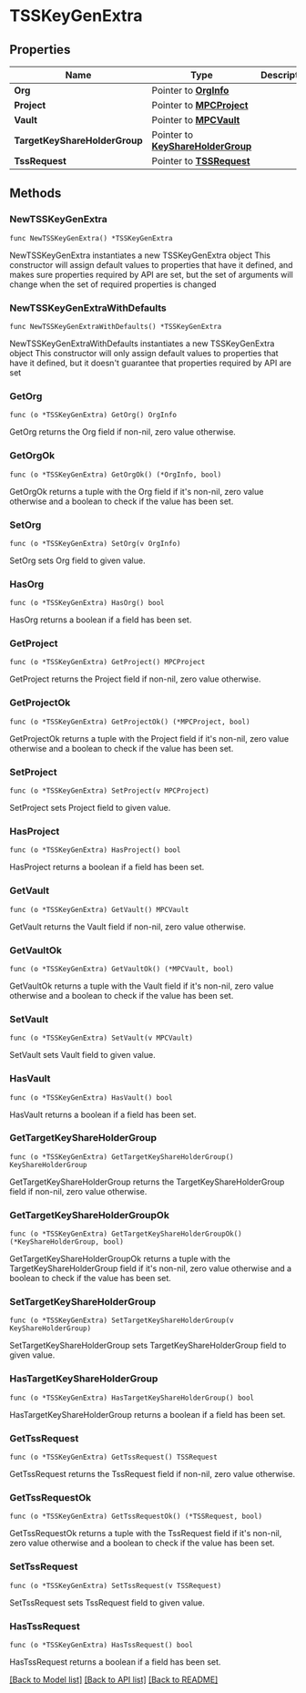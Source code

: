 # TSSKeyGenExtra

## Properties

Name | Type | Description | Notes
------------ | ------------- | ------------- | -------------
**Org** | Pointer to [**OrgInfo**](OrgInfo.md) |  | [optional] 
**Project** | Pointer to [**MPCProject**](MPCProject.md) |  | [optional] 
**Vault** | Pointer to [**MPCVault**](MPCVault.md) |  | [optional] 
**TargetKeyShareHolderGroup** | Pointer to [**KeyShareHolderGroup**](KeyShareHolderGroup.md) |  | [optional] 
**TssRequest** | Pointer to [**TSSRequest**](TSSRequest.md) |  | [optional] 

## Methods

### NewTSSKeyGenExtra

`func NewTSSKeyGenExtra() *TSSKeyGenExtra`

NewTSSKeyGenExtra instantiates a new TSSKeyGenExtra object
This constructor will assign default values to properties that have it defined,
and makes sure properties required by API are set, but the set of arguments
will change when the set of required properties is changed

### NewTSSKeyGenExtraWithDefaults

`func NewTSSKeyGenExtraWithDefaults() *TSSKeyGenExtra`

NewTSSKeyGenExtraWithDefaults instantiates a new TSSKeyGenExtra object
This constructor will only assign default values to properties that have it defined,
but it doesn't guarantee that properties required by API are set

### GetOrg

`func (o *TSSKeyGenExtra) GetOrg() OrgInfo`

GetOrg returns the Org field if non-nil, zero value otherwise.

### GetOrgOk

`func (o *TSSKeyGenExtra) GetOrgOk() (*OrgInfo, bool)`

GetOrgOk returns a tuple with the Org field if it's non-nil, zero value otherwise
and a boolean to check if the value has been set.

### SetOrg

`func (o *TSSKeyGenExtra) SetOrg(v OrgInfo)`

SetOrg sets Org field to given value.

### HasOrg

`func (o *TSSKeyGenExtra) HasOrg() bool`

HasOrg returns a boolean if a field has been set.

### GetProject

`func (o *TSSKeyGenExtra) GetProject() MPCProject`

GetProject returns the Project field if non-nil, zero value otherwise.

### GetProjectOk

`func (o *TSSKeyGenExtra) GetProjectOk() (*MPCProject, bool)`

GetProjectOk returns a tuple with the Project field if it's non-nil, zero value otherwise
and a boolean to check if the value has been set.

### SetProject

`func (o *TSSKeyGenExtra) SetProject(v MPCProject)`

SetProject sets Project field to given value.

### HasProject

`func (o *TSSKeyGenExtra) HasProject() bool`

HasProject returns a boolean if a field has been set.

### GetVault

`func (o *TSSKeyGenExtra) GetVault() MPCVault`

GetVault returns the Vault field if non-nil, zero value otherwise.

### GetVaultOk

`func (o *TSSKeyGenExtra) GetVaultOk() (*MPCVault, bool)`

GetVaultOk returns a tuple with the Vault field if it's non-nil, zero value otherwise
and a boolean to check if the value has been set.

### SetVault

`func (o *TSSKeyGenExtra) SetVault(v MPCVault)`

SetVault sets Vault field to given value.

### HasVault

`func (o *TSSKeyGenExtra) HasVault() bool`

HasVault returns a boolean if a field has been set.

### GetTargetKeyShareHolderGroup

`func (o *TSSKeyGenExtra) GetTargetKeyShareHolderGroup() KeyShareHolderGroup`

GetTargetKeyShareHolderGroup returns the TargetKeyShareHolderGroup field if non-nil, zero value otherwise.

### GetTargetKeyShareHolderGroupOk

`func (o *TSSKeyGenExtra) GetTargetKeyShareHolderGroupOk() (*KeyShareHolderGroup, bool)`

GetTargetKeyShareHolderGroupOk returns a tuple with the TargetKeyShareHolderGroup field if it's non-nil, zero value otherwise
and a boolean to check if the value has been set.

### SetTargetKeyShareHolderGroup

`func (o *TSSKeyGenExtra) SetTargetKeyShareHolderGroup(v KeyShareHolderGroup)`

SetTargetKeyShareHolderGroup sets TargetKeyShareHolderGroup field to given value.

### HasTargetKeyShareHolderGroup

`func (o *TSSKeyGenExtra) HasTargetKeyShareHolderGroup() bool`

HasTargetKeyShareHolderGroup returns a boolean if a field has been set.

### GetTssRequest

`func (o *TSSKeyGenExtra) GetTssRequest() TSSRequest`

GetTssRequest returns the TssRequest field if non-nil, zero value otherwise.

### GetTssRequestOk

`func (o *TSSKeyGenExtra) GetTssRequestOk() (*TSSRequest, bool)`

GetTssRequestOk returns a tuple with the TssRequest field if it's non-nil, zero value otherwise
and a boolean to check if the value has been set.

### SetTssRequest

`func (o *TSSKeyGenExtra) SetTssRequest(v TSSRequest)`

SetTssRequest sets TssRequest field to given value.

### HasTssRequest

`func (o *TSSKeyGenExtra) HasTssRequest() bool`

HasTssRequest returns a boolean if a field has been set.


[[Back to Model list]](../README.md#documentation-for-models) [[Back to API list]](../README.md#documentation-for-api-endpoints) [[Back to README]](../README.md)


